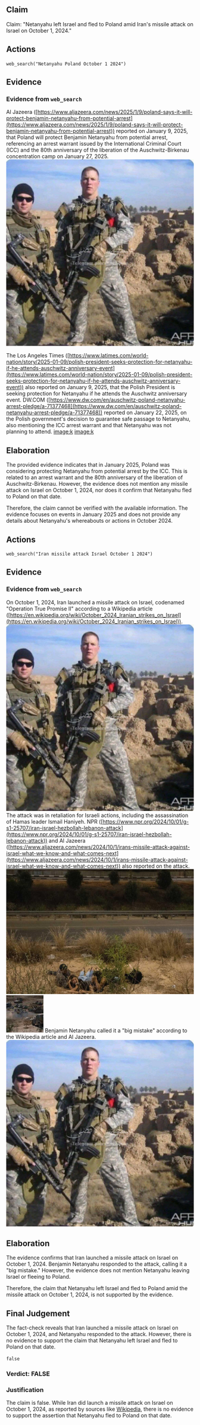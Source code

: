 ## Claim
Claim: "Netanyahu left Israel and fled to Poland amid Iran's missile attack on Israel on October 1, 2024."

## Actions
```
web_search("Netanyahu Poland October 1 2024")
```

## Evidence
### Evidence from `web_search`
Al Jazeera ([https://www.aljazeera.com/news/2025/1/9/poland-says-it-will-protect-benjamin-netanyahu-from-potential-arrest](https://www.aljazeera.com/news/2025/1/9/poland-says-it-will-protect-benjamin-netanyahu-from-potential-arrest)) reported on January 9, 2025, that Poland will protect Benjamin Netanyahu from potential arrest, referencing an arrest warrant issued by the International Criminal Court (ICC) and the 80th anniversary of the liberation of the Auschwitz-Birkenau concentration camp on January 27, 2025. ![image 1](media/0.jpg)

The Los Angeles Times ([https://www.latimes.com/world-nation/story/2025-01-09/polish-president-seeks-protection-for-netanyahu-if-he-attends-auschwitz-anniversary-event](https://www.latimes.com/world-nation/story/2025-01-09/polish-president-seeks-protection-for-netanyahu-if-he-attends-auschwitz-anniversary-event)) also reported on January 9, 2025, that the Polish President is seeking protection for Netanyahu if he attends the Auschwitz anniversary event. DW.COM ([https://www.dw.com/en/auschwitz-poland-netanyahu-arrest-pledge/a-71377468](https://www.dw.com/en/auschwitz-poland-netanyahu-arrest-pledge/a-71377468)) reported on January 22, 2025, on the Polish government's decision to guarantee safe passage to Netanyahu, also mentioning the ICC arrest warrant and that Netanyahu was not planning to attend. <image:k> <image:k>


## Elaboration
The provided evidence indicates that in January 2025, Poland was considering protecting Netanyahu from potential arrest by the ICC. This is related to an arrest warrant and the 80th anniversary of the liberation of Auschwitz-Birkenau. However, the evidence does not mention any missile attack on Israel on October 1, 2024, nor does it confirm that Netanyahu fled to Poland on that date.

Therefore, the claim cannot be verified with the available information. The evidence focuses on events in January 2025 and does not provide any details about Netanyahu's whereabouts or actions in October 2024.


## Actions
```
web_search("Iran missile attack Israel October 1 2024")
```

## Evidence
### Evidence from `web_search`
On October 1, 2024, Iran launched a missile attack on Israel, codenamed "Operation True Promise II" according to a Wikipedia article ([https://en.wikipedia.org/wiki/October_2024_Iranian_strikes_on_Israel](https://en.wikipedia.org/wiki/October_2024_Iranian_strikes_on_Israel)). ![image 1](media/0.jpg) The attack was in retaliation for Israeli actions, including the assassination of Hamas leader Ismail Haniyeh. NPR ([https://www.npr.org/2024/10/01/g-s1-25707/iran-israel-hezbollah-lebanon-attack](https://www.npr.org/2024/10/01/g-s1-25707/iran-israel-hezbollah-lebanon-attack)) and Al Jazeera ([https://www.aljazeera.com/news/2024/10/1/irans-missile-attack-against-israel-what-we-know-and-what-comes-next](https://www.aljazeera.com/news/2024/10/1/irans-missile-attack-against-israel-what-we-know-and-what-comes-next)) also reported on the attack. ![image 281](media/2025-07-18_13-37-1752845855-334464.jpg) ![image 282](media/2025-07-18_13-37-1752845855-506528.jpg) Benjamin Netanyahu called it a "big mistake" according to the Wikipedia article and Al Jazeera. ![image 1](media/0.jpg)


## Elaboration
The evidence confirms that Iran launched a missile attack on Israel on October 1, 2024. Benjamin Netanyahu responded to the attack, calling it a "big mistake." However, the evidence does not mention Netanyahu leaving Israel or fleeing to Poland.

Therefore, the claim that Netanyahu left Israel and fled to Poland amid the missile attack on October 1, 2024, is not supported by the evidence.


## Final Judgement
The fact-check reveals that Iran launched a missile attack on Israel on October 1, 2024, and Netanyahu responded to the attack. However, there is no evidence to support the claim that Netanyahu left Israel and fled to Poland on that date.

`false`


### Verdict: FALSE

### Justification
The claim is false. While Iran did launch a missile attack on Israel on October 1, 2024, as reported by sources like [Wikipedia](https://en.wikipedia.org/wiki/October_2024_Iranian_strikes_on_Israel), there is no evidence to support the assertion that Netanyahu fled to Poland on that date.
